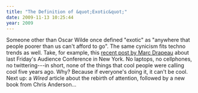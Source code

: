 ```yaml
---
title: "The Definition of &quot;Exotic&quot;"
date: 2009-11-13 10:25:44
year: 2009
---
```

Someone other than Oscar Wilde once defined "exotic" as "anywhere that people poorer than us can't afford to go". The same cynicism fits techno trends as well. Take, for example, this <a href="http://radar.oreilly.com/2009/11/quarantined-conferences-claust.html">recent post by Marc Drapeau</a> about last Friday's Audience Conference in New York. No laptops, no cellphones, no twittering---in short, none of the things that cool people were calling cool five years ago. Why? Because if everyone's doing it, it can't be cool. Next up: a <em>Wired</em> article about the rebirth of attention, followed by a new book from Chris Anderson...
